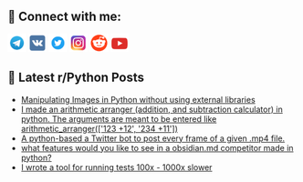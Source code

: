 ## 🔎 Connect with me:
[<img src="https://github.com/bullbesh/bullbesh/blob/main/images/Telegram.png" width="32" height="32" />](https://t.me/bullbesh)
[<img src="https://github.com/bullbesh/bullbesh/blob/main/images/VK.png" width="32" height="32" />](https://vk.com/bullbesh)
[<img src="https://github.com/bullbesh/bullbesh/blob/main/images/Twitter.png" width="32" height="32" />](https://twitter.com/bullbesh1)
[<img src="https://github.com/bullbesh/bullbesh/blob/main/images/Instagram.png" width="32" height="32" />](https://www.instagram.com/bullbesh)
[<img src="https://github.com/bullbesh/bullbesh/blob/main/images/Reddit.png" width="32" height="32" />](https://www.reddit.com/user/bullbesh)
[<img src="https://github.com/bullbesh/bullbesh/blob/main/images/YouTube.png" width="32" height="32" />](https://www.youtube.com/channel/UCtfjRs6uzgq5mfm8S06WTcg)

## 📕 Latest r/Python Posts
<!-- BLOG-POST-LIST:START -->
- [Manipulating Images in Python without using external libraries](https://www.reddit.com/r/Python/comments/y40u19/manipulating_images_in_python_without_using/)
- [I made an arithmetic arranger &lpar;addition, and subtraction calculator&rpar; in python. The arguments are meant to be entered like arithmetic_arranger&lpar;[&#39;123 +12&#39;, &#39;234 +11&#39;]&rpar;](https://www.reddit.com/r/Python/comments/y4065e/i_made_an_arithmetic_arranger_addition_and/)
- [A python-based a Twitter bot to post every frame of a given .mp4 file.](https://www.reddit.com/r/Python/comments/y3zjb7/a_pythonbased_a_twitter_bot_to_post_every_frame/)
- [what features would you like to see in a obsidian.md competitor made in python?](https://www.reddit.com/r/Python/comments/y3z1ky/what_features_would_you_like_to_see_in_a/)
- [I wrote a tool for running tests 100x - 1000x slower](https://www.reddit.com/r/Python/comments/y3w4ss/i_wrote_a_tool_for_running_tests_100x_1000x_slower/)
<!-- BLOG-POST-LIST:END -->
